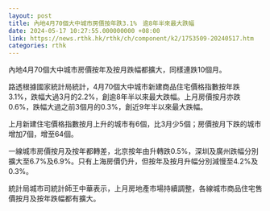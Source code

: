 ```yaml
---
layout: post
title: 內地4月70個大中城市房價按年跌3.1%　逾8年半來最大跌幅
date: 2024-05-17 10:27:55.000000000 +08:00
link: https://news.rthk.hk/rthk/ch/component/k2/1753509-20240517.htm
categories: rthk
---
```


內地4月70個大中城市房價按年及按月跌幅都擴大，同樣連跌10個月。

路透根據國家統計局統計，4月70個大中城市新建商品住宅價格指數按年跌3.1%，跌幅大過3月的2.2%，創逾8年半以來最大跌幅。上月房價按月亦跌0.6%，跌幅大過之前3個月的0.3%，創近9年半以來最大跌幅。

上月新建住宅價格指數按月上升的城市有6個，比3月少5個；房價按月下跌的城市增加7個，增至64個。

一線城市房價按月及按年都轉差，北京按年由升轉跌0.5%，深圳及廣州跌幅分別擴大至6.7%及6.9%。只有上海房價仍升，但按年及按月升幅分別減慢至4.2%及0.3%。

統計局城市司統計師王中華表示，上月房地產市場持續調整，各線城市商品住宅售價按月及按年跌幅都有擴大。
